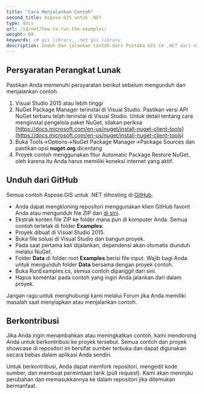 ```yaml
---
title: "Cara Menjalankan Contoh"
second_title: Aspose.GIS untuk .NET 
type: docs
url: /id/net/how-to-run-the-examples/
weight: 60
keywords: c# gis library, .net gis library
description: Unduh dan jalankan contoh dari Pustaka GIS C# .NET dari GitHub menggunakan NuGet Package Manager di Visual Studio.
---
```


## **Persyaratan Perangkat Lunak**
Pastikan Anda memenuhi persyaratan berikut sebelum mengunduh dan menjalankan contoh.

1. Visual Studio 2015 atau lebih tinggi
1. NuGet Package Manager terinstal di Visual Studio. Pastikan versi API NuGet terbaru telah terinstal di Visual Studio. Untuk detail tentang cara menginstal pengelola paket NuGet, silakan periksa [https://docs.microsoft.com/en-us/nuget/install-nuget-client-tools](https://docs.microsoft.com/en-us/nuget/install-nuget-client-tools)
1. Buka Tools->Options->NuGet Package Manager->Package Sources dan pastikan opsi **nuget.org** dicentang
1. Proyek contoh menggunakan fitur Automatic Package Restore NuGet, oleh karena itu Anda harus memiliki koneksi internet yang aktif.
## **Unduh dari GitHub**
Semua contoh Aspose.GIS untuk .NET dihosting di [GitHub](https://github.com/aspose-GIS/Aspose.GIS-for-.NET).

- Anda dapat mengkloning repositori menggunakan klien GitHub favorit Anda atau mengunduh file ZIP dari [di sini](https://github.com/aspose-gis/Aspose.GIS-for-.NET/archive/master.zip).
- Ekstrak konten file ZIP ke folder mana pun di komputer Anda. Semua contoh terletak di folder **Examples**.
- Proyek dibuat di Visual Studio 2015.
- Buka file solusi di Visual Studio dan bangun proyek.
- Pada saat pertama kali dijalankan, dependensi akan otomatis diunduh melalui NuGet.
- Folder **Data** di folder root **Examples** berisi file input. Wajib bagi Anda untuk mengunduh folder **Data** bersama dengan proyek contoh.
- Buka RunExamples.cs, semua contoh dipanggil dari sini.
- Hapus komentar pada contoh yang ingin Anda jalankan dari dalam proyek.

Jangan ragu untuk menghubungi kami melalui Forum jika Anda memiliki masalah saat menyiapkan atau menjalankan contoh.
## **Berkontribusi**
Jika Anda ingin menambahkan atau meningkatkan contoh, kami mendorong Anda untuk berkontribusi ke proyek tersebut. Semua contoh dan proyek showcase di repositori ini bersifat sumber terbuka dan dapat digunakan secara bebas dalam aplikasi Anda sendiri.

Untuk berkontribusi, Anda dapat memfork repositori, mengedit kode sumber, dan membuat permintaan tarik (pull request). Kami akan meninjau perubahan dan memasukkannya ke dalam repositori jika ditemukan bermanfaat.
